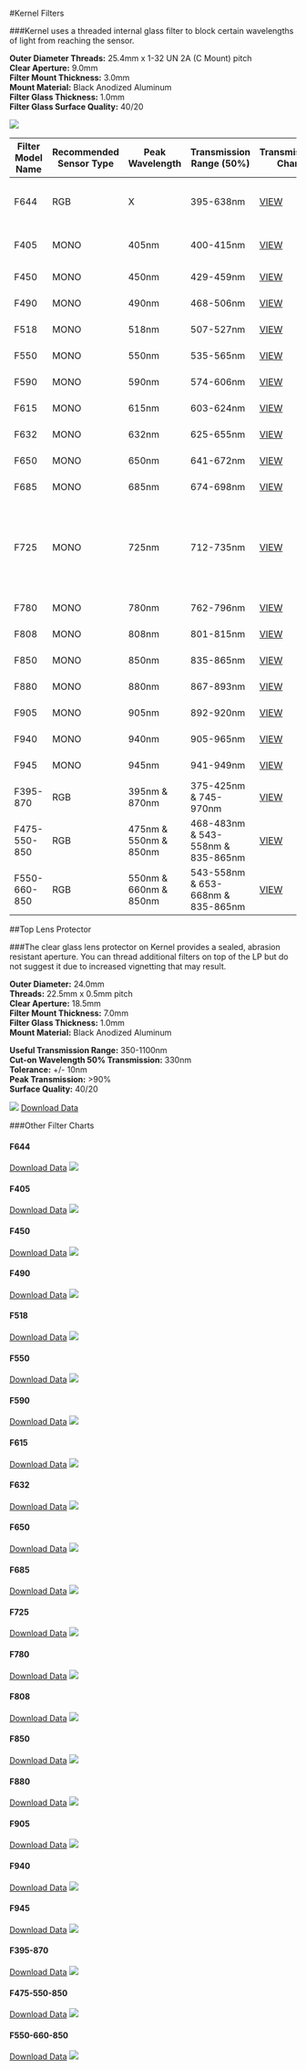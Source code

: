 #Kernel Filters

###Kernel uses a threaded internal glass filter to block certain wavelengths of light from reaching the sensor.

**Outer Diameter Threads:** 25.4mm x 1-32 UN 2A (C Mount) pitch  
**Clear Aperture:** 9.0mm  
**Filter Mount Thickness:** 3.0mm  
**Mount Material:** Black Anodized Aluminum  
**Filter Glass Thickness:** 1.0mm  
**Filter Glass Surface Quality:** 40/20  

![](/assets/all_single_bands.png)

| Filter Model Name | Recommended Sensor Type | Peak Wavelength| Transmission Range (50%) | Transmission Chart | Typical Uses |
|-------------------|-------------------------|----------------|--------------------|--------------------|--------------|
| F644              | RGB                     | X              | 395-638nm          | [VIEW](#f644)      | Visible light RGB only (Cut-off 648nm) |
| F405              | MONO                    | 405nm          | 400-415nm          | [VIEW](#f405)           | Ultraviolet (UV) light detection |
| F450              | MONO                    | 450nm          | 429-459nm          | [VIEW](#f450)           | Blue light indices |
| F490              | MONO                    | 490nm          | 468-506nm          | [VIEW](#f490)           | Blue light indices |
| F518              | MONO                    | 518nm          | 507-527nm          | [VIEW](#f518)           | Green light indices |
| F550              | MONO                    | 550nm          | 535-565nm          | [VIEW](#f550)           | Green light indices |
| F590              | MONO                    | 590nm          | 574-606nm          | [VIEW](#f590)           | Green light indices |
| F615              | MONO                    | 615nm          | 603-624nm          | [VIEW](#f615)           | Green light indices |
| F632              | MONO                    | 632nm          | 625-655nm          | [VIEW](#f632)           | Red light indices |
| F650              | MONO                    | 650nm          | 641-672nm          | [VIEW](#f650)           | Red light indices |
| F685              | MONO                    | 685nm          | 674-698nm          | [VIEW](#f685)           | Red light indices |
| F725              | MONO                    | 725nm          | 712-735nm          | [VIEW](#f725)           | Red-edge: Deeper canopy penetration, earlier detection of reduction in photosynthesis |
| F780              | MONO                    | 780nm          | 762-796nm          | [VIEW](#f780)           | NIR light indices |
| F808              | MONO                    | 808nm          | 801-815nm          | [VIEW](#f808)           | NIR light indices |
| F850              | MONO                    | 850nm          | 835-865nm          | [VIEW](#f850)           | NIR light indices |
| F880              | MONO                    | 880nm          | 867-893nm          | [VIEW](#f880)           | NIR light indices |
| F905              | MONO                    | 905nm          | 892-920nm          | [VIEW](#f905)           | NIR light indices |
| F940              | MONO                    | 940nm          | 905-965nm          | [VIEW](#f940)           | NIR light indices |
| F945              | MONO                    | 945nm          | 941-949nm          | [VIEW](#f945)           | NIR light indices |
| F395-870          | RGB                     | 395nm & 870nm  | 375-425nm & 745-970nm          | [VIEW](#f395-870)           | Atmospheric indices|
| F475-550-850      | RGB                     | 475nm & 550nm & 850nm | 468-483nm & 543-558nm & 835-865nm          | [VIEW](#f475-550-850)           | ENDVI, improved NDVI |
| F550-660-850      | RGB                     | 550nm & 660nm & 850nm | 543-558nm & 653-668nm & 835-865nm          | [VIEW](#f550-660-850)           | NDVI, GNDVI, CVI, NG, NNIR, NR, TVI |

##Top Lens Protector

###The clear glass lens protector on Kernel provides a sealed, abrasion resistant aperture. You can thread additional filters on top of the LP but do not suggest it due to increased vignetting that may result.

**Outer Diameter:** 24.0mm  
**Threads:** 22.5mm x 0.5mm pitch  
**Clear Aperture:** 18.5mm  
**Filter Mount Thickness:** 7.0mm  
**Filter Glass Thickness:** 1.0mm  
**Mount Material:** Black Anodized Aluminum  

**Useful Transmission Range:** 350-1100nm  
**Cut-on Wavelength 50% Transmission:** 330nm  
**Tolerance:** +/- 10nm  
**Peak Transmission:** >90%  
**Surface Quality:** 40/20  

![](/assets/lp.png)
[Download Data](http://docs.peauproductions.com/kernel/filters/lens_protector_chart.xlsx)

###Other Filter Charts

#### F644
[Download Data](https://drive.google.com/open?id=1KXIcBocpRT0T0D1K6RBvKQnb173TVBP1)
![](/assets/f644.png)
#### F405
[Download Data](https://drive.google.com/open?id=1vsHdlUmrUqdtKAximoXHhInFhHt7TJaK)
![](/assets/f405.png)
#### F450
[Download Data](https://drive.google.com/open?id=1jV3FPhNSCsYZgfRRSVjBl2XwHPE4OeNK)
![](/assets/f450.png)
#### F490
[Download Data](https://drive.google.com/open?id=1ulbUbOIlhxDcs7Ma2u7r0nk70Kd7A_Ba)
![](/assets/f490.png)
#### F518
[Download Data](https://drive.google.com/open?id=1g3hExAOM2V_C_5KzJDXqRzmDkqgXJDl4)
![](/assets/f518.png)
#### F550
[Download Data](https://drive.google.com/open?id=1Y_HLghLro4-L3AhI4G3gCVR8RqY8WNA0)
![](/assets/f550.png)
#### F590
[Download Data](https://drive.google.com/open?id=1qMHhxW_Be7qX3JJ7W0F-ufEvvbDLQ1WB)
![](/assets/f590.png)
#### F615
[Download Data](https://drive.google.com/open?id=1WXNJtee1zxD7XDPD5F2s5z3XiwYVDmzN)
![](/assets/f615.png)
#### F632
[Download Data](https://drive.google.com/open?id=1GX9pAG955fPqyeQbwGFKwVgofIFL7YPW)
![](/assets/f632.png)
#### F650
[Download Data](https://drive.google.com/open?id=1Evlkz02rjpBjWZ0zjb4HxGk6OmvT2V1Y)
![](/assets/f650.png)
#### F685
[Download Data](https://drive.google.com/open?id=1JUaVJFfFhYOL4ZhccDcAWCoLvOIE8aRj)
![](/assets/F685.png)
#### F725
[Download Data](https://drive.google.com/open?id=1CHoqJl4VrZQmYRHdiZuXvZSaPzfnV0V9)
![](/assets/f725.png)
#### F780
[Download Data](https://drive.google.com/open?id=1C5rd8KiqzvYe6UFBlVWS0eT3bMd89jzN)
![](/assets/f780.png)
#### F808
[Download Data](https://drive.google.com/open?id=18YNw24ULdjx-uJL1f3h3r1LLdM0_wbV_)
![](/assets/f808.png)
#### F850
[Download Data](https://drive.google.com/open?id=1dPJGFTbgDd1c1yPK53EBdOUGpuNjyYzw)
![](/assets/f850.png)
#### F880
[Download Data](https://drive.google.com/open?id=18gSViIwO1LVzcq86AjFUpT1uc1fL0OXx)
![](/assets/f880.png)
#### F905
[Download Data](https://drive.google.com/open?id=18gSViIwO1LVzcq86AjFUpT1uc1fL0OXx)
![](/assets/F905.png)

#### F940
[Download Data](https://drive.google.com/open?id=1f3CpEowGbdFMMsOCCQCZ8N8LKyFrq8Yy)
![](/assets/F940.PNG)
#### F945
[Download Data](https://drive.google.com/open?id=1_fIvaFiWJuMvSaybnjWD6qccpg_IVxlI)
![](/assets/F945.PNG)
#### F395-870
[Download Data](https://drive.google.com/open?id=1tt3k2GjjOomKi95G49BJtM17AC4mx0z0)
![](/assets/f395-870.png)
#### F475-550-850
[Download Data](https://drive.google.com/open?id=1t6k9DLTs5rK9Pg8zx7wqijDZBLaoi74c)
![](/assets/f475-550-850.png)
#### F550-660-850
[Download Data](https://drive.google.com/open?id=1x88mDjWm_UcpBueQgvvhcwzX6gEksi6d)
![](/assets/f550-660-850.png)